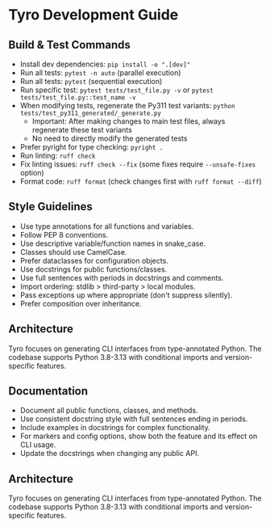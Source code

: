 # Tyro Development Guide

## Build & Test Commands
- Install dev dependencies: `pip install -e ".[dev]"`
- Run all tests: `pytest -n auto` (parallel execution)
- Run all tests: `pytest` (sequential execution)
- Run specific test: `pytest tests/test_file.py -v` or `pytest tests/test_file.py::test_name -v`
- When modifying tests, regenerate the Py311 test variants: `python tests/test_py311_generated/_generate.py`
  - Important: After making changes to main test files, always regenerate these test variants
  - No need to directly modify the generated tests
- Prefer pyright for type checking: `pyright .`
- Run linting: `ruff check`
- Fix linting issues: `ruff check --fix` (some fixes require `--unsafe-fixes` option)
- Format code: `ruff format` (check changes first with `ruff format --diff`)

## Style Guidelines
- Use type annotations for all functions and variables.
- Follow PEP 8 conventions.
- Use descriptive variable/function names in snake_case.
- Classes should use CamelCase.
- Prefer dataclasses for configuration objects.
- Use docstrings for public functions/classes.
- Use full sentences with periods in docstrings and comments.
- Import ordering: stdlib > third-party > local modules.
- Pass exceptions up where appropriate (don't suppress silently).
- Prefer composition over inheritance.

## Architecture
Tyro focuses on generating CLI interfaces from type-annotated Python. The codebase supports Python 3.8-3.13 with conditional imports and version-specific features.

## Documentation
- Document all public functions, classes, and methods.
- Use consistent docstring style with full sentences ending in periods.
- Include examples in docstrings for complex functionality.
- For markers and config options, show both the feature and its effect on CLI usage.
- Update the docstrings when changing any public API.

## Architecture
Tyro focuses on generating CLI interfaces from type-annotated Python. The codebase supports Python 3.8-3.13 with conditional imports and version-specific features.
